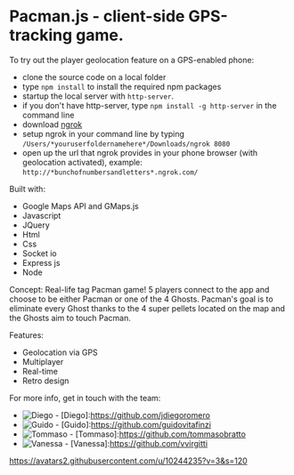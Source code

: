 Pacman.js - client-side GPS-tracking game.
==========================================
To try out the player geolocation feature on a GPS-enabled phone:
 - clone the source code on a local folder
 - type ```npm install``` to install the required npm packages
 - startup the local server with ``` http-server ```.
 - if you don't have http-server, type ```npm install -g http-server``` in the command line
 - download [ngrok](http://ngrok.com/)
 - setup ngrok in your command line by typing ``` /Users/*youruserfoldernamehere*/Downloads/ngrok 8080 ```
 - open up the url that ngrok provides in your phone browser (with geolocation activated), example: ``` http://*bunchofnumbersandletters*.ngrok.com/ ```

Built with:
- Google Maps API and GMaps.js
- Javascript
- JQuery
- Html
- Css
- Socket io
- Express js
- Node

Concept:
Real-life tag Pacman game! 5 players connect to the app and choose to be either Pacman or one of the 4 Ghosts. Pacman's goal is to eliminate every Ghost thanks to the 4 super pellets located on the map and the Ghosts aim to touch Pacman.

Features:
- Geolocation via GPS
- Multiplayer
- Real-time
- Retro design

For more info, get in touch with the team:
- ![Diego](https://avatars1.githubusercontent.com/u/10360735?v=3&s=460) - [Diego]:https://github.com/jdiegoromero
- ![Guido](https://avatars1.githubusercontent.com/u/10268884?v=3&s=460) - [Guido]:https://github.com/guidovitafinzi
- ![Tommaso](https://avatars1.githubusercontent.com/u/10244235?v=3&s=460) - [Tommaso]:https://github.com/tommasobratto
- ![Vanessa](https://avatars0.githubusercontent.com/u/10236105?v=3&s=100) - [Vanessa]:https://github.com/vvirgitti

https://avatars2.githubusercontent.com/u/10244235?v=3&s=120
